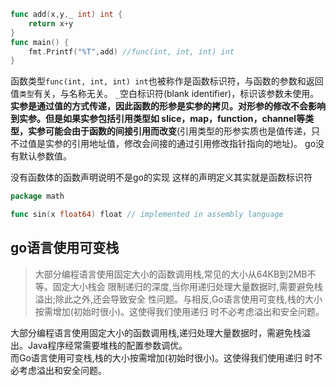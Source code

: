 ```go
func add(x,y,_ int) int {
    return x+y
}
func main() {
    fmt.Printf("%T",add) //func(int, int, int) int
}
```
函数类型`func(int, int, int) int`也被称作是函数标识符，与函数的参数和返回值`类型`有关，与名称无关。
`_`空白标识符(blank identifier)，标识该参数未使用。  
**实参是通过值的方式传递，因此函数的形参是实参的拷贝。对形参的修改不会影响到实参。但是如果实参包括引用类型如 slice，map，function，channel等类型，实参可能会由于函数的间接引用而改变**(引用类型的形参实质也是值传递，只不过值是实参的引用地址值，修改会间接的通过引用修改指针指向的地址)。
go没有默认参数值。   

没有函数体的函数声明说明不是go的实现
这样的声明定义其实就是函数标识符
```go
package math

func sin(x float64) float // implemented in assembly language
```

## go语言使用可变栈
>大部分编程语言使用固定大小的函数调用栈,常见的大小从64KB到2MB不等。固定大小栈会 限制递归的深度,当你用递归处理大量数据时,需要避免栈溢出;除此之外,还会导致安全 性问题。与相反,Go语言使用可变栈,栈的大小按需增加(初始时很小)。这使得我们使用递归 时不必考虑溢出和安全问题。

大部分编程语言使用固定大小的函数调用栈,递归处理大量数据时，需避免栈溢出。Java程序经常需要堆栈的配置参数调优。  
而Go语言使用可变栈,栈的大小按需增加(初始时很小)。这使得我们使用递归 时不必考虑溢出和安全问题。  